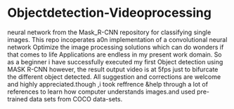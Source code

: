 # Objectdetection-Videoprocessing
neural network from the Mask_R-CNN repository for classifying single images. This repo incoperates a0n implementation of a convolutional neural network
Optimize the image processing solutions which can do wonders if that comes to life Applications are endless  in my present work domain. So as a beginner i have successfully executed my first Object detection using MASK R-CNN however, the result output video is at 5fps just to bifurcate the different object detected. All suggestion and corrections  are welcome and highly appreciated.though ,i took reffrence &help through a lot of references to learn how computer understands images.and  used pre- trained data sets from COCO data-sets.
